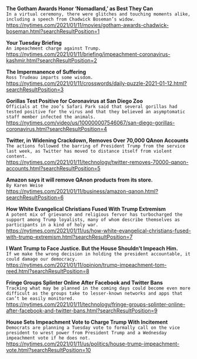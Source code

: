 **The Gotham Awards Honor ‘Nomadland,’ as Best They Can**\
`In a virtual ceremony, there were glitches and touching moments alike, including a speech from Chadwick Boseman’s widow.`\
https://nytimes.com/2021/01/11/movies/gotham-awards-chadwick-boseman.html?searchResultPosition=1

**Your Tuesday Briefing**\
`An impeachment charge against Trump.`\
https://nytimes.com/2021/01/11/briefing/impeachment-coronavirus-kashmir.html?searchResultPosition=2

**The Impermanence of Suffering**\
`Ross Trudeau imparts some wisdom.`\
https://nytimes.com/2021/01/11/crosswords/daily-puzzle-2021-01-12.html?searchResultPosition=3

**Gorillas Test Positive for Coronavirus at San Diego Zoo**\
`Officials at the zoo’s Safari Park said that several gorillas had tested positive for the virus and that they believed an asymptomatic staff member infected the animals.`\
https://nytimes.com/video/us/100000007546067/san-diego-gorillas-coronavirus.html?searchResultPosition=4

**Twitter, in Widening Crackdown, Removes Over 70,000 QAnon Accounts**\
`The actions followed the barring of President Trump from the service last week, as Twitter has moved to distance itself from violent content.`\
https://nytimes.com/2021/01/11/technology/twitter-removes-70000-qanon-accounts.html?searchResultPosition=5

**Amazon says it will remove QAnon products from its store.**\
`By Karen Weise`\
https://nytimes.com/2021/01/11/business/amazon-qanon.html?searchResultPosition=6

**How White Evangelical Christians Fused With Trump Extremism**\
`A potent mix of grievance and religious fervor has turbocharged the support among Trump loyalists, many of whom describe themselves as participants in a kind of holy war.`\
https://nytimes.com/2021/01/11/us/how-white-evangelical-christians-fused-with-trump-extremism.html?searchResultPosition=7

**I Want Trump to Face Justice. But the House Shouldn’t Impeach Him.**\
`If we make the wrong decision in holding the president accountable, it could damage our democracy.`\
https://nytimes.com/2021/01/11/opinion/trump-impeachment-tom-reed.html?searchResultPosition=8

**Fringe Groups Splinter Online After Facebook and Twitter Bans**\
`Tracking what may be planned in the coming days could become even more difficult as the groups take to lesser-known networks and apps that can’t be easily monitored.`\
https://nytimes.com/2021/01/11/technology/fringe-groups-splinter-online-after-facebook-and-twitter-bans.html?searchResultPosition=9

**House Sets Impeachment Vote to Charge Trump With Incitement**\
`Democrats are planning a Tuesday vote to formally call on the vice president to wrest power from President Trump and a Wednesday impeachment vote if he does not.`\
https://nytimes.com/2021/01/11/us/politics/house-trump-impeachment-vote.html?searchResultPosition=10

